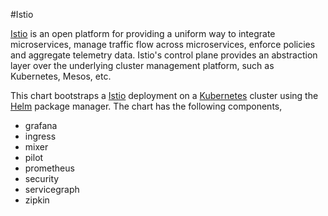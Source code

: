 #Istio

[Istio](https://istio.io/) is an open platform for providing a uniform way to integrate microservices, manage traffic flow across microservices, enforce policies and aggregate telemetry data. Istio's control plane provides an abstraction layer over the underlying cluster management platform, such as Kubernetes, Mesos, etc. 

This chart bootstraps a [Istio](https://github.com/istio/istio/tree/master/install/kubernetes/helm/istio) deployment on a [Kubernetes](http://kubernetes.io) cluster using the [Helm](https://helm.sh) package manager. The chart has the following components,
- grafana
- ingress
- mixer
- pilot
- prometheus
- security
- servicegraph
- zipkin
